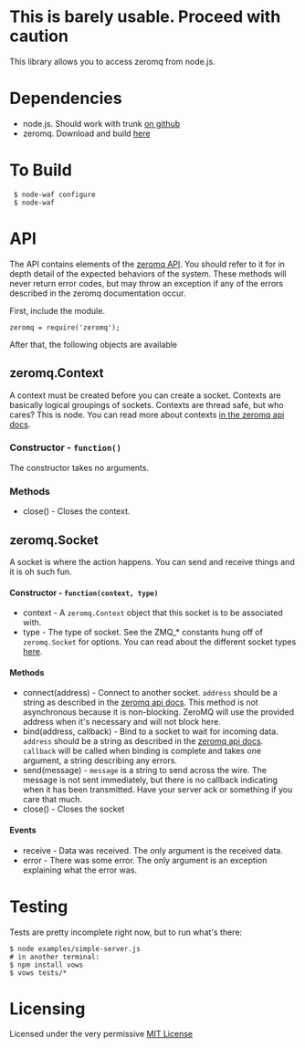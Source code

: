 **This is barely usable. Proceed with caution**
=======================

This library allows you to access zeromq from node.js.

Dependencies
============

 * node.js. Should work with trunk [on github][node.js]
 * zeromq. Download and build [here][zmq]

To Build
========

     $ node-waf configure
     $ node-waf

API
===

The API contains elements of the [zeromq API][zmq-api]. You should refer to it
for in depth detail of the expected behaviors of the system. These methods will
never return error codes, but may throw an exception if any of the errors
described in the zeromq documentation occur.

First, include the module.

    zeromq = require('zeromq');

After that, the following objects are available

zeromq.Context
--------------
A context must be created before you can create a socket. Contexts are basically
logical groupings of sockets. Contexts are thread safe, but who cares? This is
node. You can read more about contexts [in the zeromq api docs][zmq-api].

### Constructor - `function()`
The constructor takes no arguments.

### Methods
 * close() - Closes the context.

zeromq.Socket
-------------
A socket is where the action happens. You can send and receive things and it is
oh such fun.

#### Constructor - `function(context, type)`
 * context - A `zeromq.Context` object that this socket is to be associated with.
 * type - The type of socket. See the ZMQ_* constants hung off of `zeromq.Socket`
   for options. You can read about the different socket types [here][zmq-socket].

#### Methods
 * connect(address) - Connect to another socket. `address` should be a string
   as described in the [zeromq api docs][zmq-connect]. This method is not
   asynchronous because it is non-blocking. ZeroMQ will use the provided
   address when it's necessary and will not block here.
 * bind(address, callback) - Bind to a socket to wait for incoming data.
   `address` should be a string as described in the [zeromq api docs][zmq-bind].
   `callback` will be called when binding is complete and takes one argument, 
   a string describing any errors.
 * send(message) - `message` is a string to send across the wire. The message is
   not sent immediately, but there is no callback indicating when it has been
   transmitted. Have your server ack or something if you care that much.
 * close() - Closes the socket

#### Events
 * receive - Data was received. The only argument is the received data.
 * error - There was some error. The only argument is an exception explaining
   what the error was.

Testing
=======

Tests are pretty incomplete right now, but to run what's there:

    $ node examples/simple-server.js
    # in another terminal:
    $ npm install vows
    $ vows tests/*

Licensing
=========

Licensed under the very permissive [MIT License][mit-license]

[node.js]: http://github.com/ry/node
[zmq]: http://www.zeromq.org/local--files/area:download/zeromq-2.0.8.tar.gz
[zmq-api]: http://api.zeromq.org/
[zmq-socket]: http://api.zeromq.org/zmq_socket.html
[zmq-connect]: http://api.zeromq.org/zmq_connect.html
[zmq-bind]: http://api.zeromq.org/zmq_bind.html
[mit-license]: http://www.opensource.org/licenses/mit-license.php
